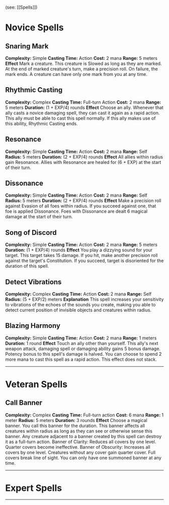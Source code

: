(see: [[Spells]])

# Novice Spells
## Snaring Mark
**Complexity:** Simple
**Casting Time:** Action
**Cost:** 2 mana
**Range:** 5 meters
**Effect**
	Mark a creature. 
	This creature is Slowed as long as they are marked.
	At the end of marked creature's turn, make a precision roll. On failure, the mark ends. A creature can have only one mark from you at any time.

## Rhythmic Casting
**Complexity:** Complex
**Casting Time:** Full-turn Action
**Cost:** 2 mana
**Range:** 5 meters
**Duration:** (1 + EXP/4) rounds
**Effect**
	Choose an ally. Whenever that ally casts a novice damaging spell, they can cast it again as a rapid action. This ally must be able to cast this spell normally.
	If this ally makes use of this ability, Rhythmic Casting ends.

## Resonance
**Complexity:** Simple
**Casting Time:** Action
**Cost:** 2 mana
**Range:** Self
**Radius:** 5 meters
**Duration:** (2 + EXP/4) rounds
**Effect**
	All allies within radius gain Resonance. Allies with Resonance are healed for (6 + EXP) at the start of their turn. 

## Dissonance
**Complexity:** Simple
**Casting Time:** Action
**Cost:** 2 mana
**Range:** Self
**Radius:** 5 meters
**Duration:** (2 + EXP/4) rounds
**Effect**
	Make a precision roll against Evasion of all foes within radius. If you succeed against one, that foe is applied Dissonance. Foes with Dissonance are dealt 6 magical damage at the start of their turn.

## Song of Discord
**Complexity:** Simple
**Casting Time:** Action
**Cost:** 2 mana
**Range:** 5 meters
**Duration:** (1 + EXP/4) rounds
**Effect**
	You play a dizzying sound for your target. This target takes 15 damage.
	If you hit, make another precision roll against the target's Constitution. If you succeed, target is disoriented for the duration of this spell.

## Detect Vibrations
**Complexity:** Complex
**Casting Time:** Action
**Cost:** 2 mana
**Range:** Self
**Radius:** (5 + EXP/2) meters
**Explanation**
	This spell increases your sensitivity to vibrations of the echoes of the sounds you create, making you able to detect current position of invisible objects and creatures within radius.

## Blazing Harmony
**Complexity:** Simple
**Casting Time:** Action 
**Cost:** 2 mana
**Range:** 1 meters
**Duration:** 1 round
**Effect**
	Touch an ally other than yourself. This ally's next weapon attack, damaging spell or damaging ability gains 5 bonus damage. Potency bonus to this spell's damage is halved.
	You can choose to spend 2 more mana to cast this spell as a rapid action.
	This effect does not stack.

---
# Veteran Spells
## Call Banner
**Complexity:** Complex
**Casting Time:** Full-turn action
**Cost:** 6 mana
**Range:** 1 meter
**Radius:** 5 meters
**Duration:** 3 rounds
**Effect**
	Choose a magical banner. You call this banner for the duration. This banner affects all creatures within radius as long as they can see or otherwise sense this banner. Any creature adjacent to a banner created by this spell can destroy it as a full-turn action.
	Banner of Clarity: Reduces all covers by one level. Quarter covers become ineffective.
	Banner of Obscurity: Increases all covers by one level. Creatures without any cover gain quarter cover. Full covers break line of sight. 
	You can only have one summoned banner at any time.



---
# Expert Spells


---